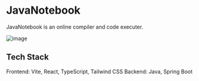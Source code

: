 # JavaNotebook 
JavaNotebook is an online compiler and code executer.


![image](https://github.com/user-attachments/assets/4e1f45fa-ccd6-4d1e-b5fb-6adc2e567bd4)

## Tech Stack
Frontend: Vite, React, TypeScript, Tailwind CSS
Backend: Java, Spring Boot
